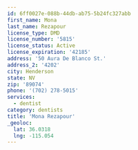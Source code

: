 ```yaml
---
id: 6ff0027e-088b-44db-ab75-5b24fc327abb
first_name: Mona
last_name: Rezapour
license_type: DMD
license_number: '5815'
license_status: Active
license_expiration: '42185'
address: '50 Aura De Blanco St.'
address_2: '4202'
city: Henderson
state: NV
zip: '89074'
phone: '(702) 278-5015'
services:
  - dentist
category: dentists
title: 'Mona Rezapour'
_geoloc:
  lat: 36.0318
  lng: -115.054
---
```

